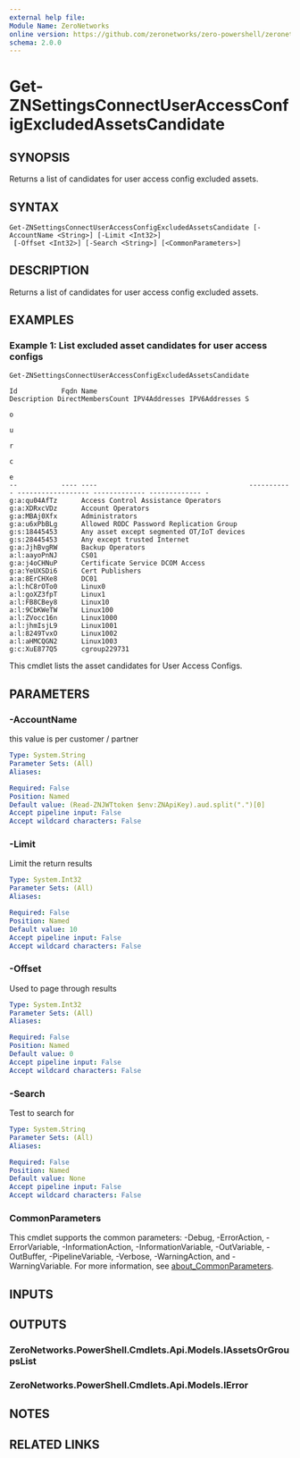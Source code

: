 ```yaml
---
external help file:
Module Name: ZeroNetworks
online version: https://github.com/zeronetworks/zero-powershell/zeronetworks/get-znsettingsconnectuseraccessconfigexcludedassetscandidate
schema: 2.0.0
---
```


# Get-ZNSettingsConnectUserAccessConfigExcludedAssetsCandidate

## SYNOPSIS
Returns a list of candidates for user access config excluded assets.

## SYNTAX

```
Get-ZNSettingsConnectUserAccessConfigExcludedAssetsCandidate [-AccountName <String>] [-Limit <Int32>]
 [-Offset <Int32>] [-Search <String>] [<CommonParameters>]
```

## DESCRIPTION
Returns a list of candidates for user access config excluded assets.

## EXAMPLES

### Example 1: List excluded asset candidates for user access configs
```powershell
Get-ZNSettingsConnectUserAccessConfigExcludedAssetsCandidate
```

```output
Id           Fqdn Name                                      Description DirectMembersCount IPV4Addresses IPV6Addresses S
                                                                                                                       o
                                                                                                                       u
                                                                                                                       r
                                                                                                                       c
                                                                                                                       e
--           ---- ----                                      ----------- ------------------ ------------- ------------- -
g:a:qu04AfTz      Access Control Assistance Operators                                                                   
g:a:XDRxcVDz      Account Operators                                                                                     
g:a:MBAj0Xfx      Administrators                                                                                        
g:a:u6xPbBLg      Allowed RODC Password Replication Group                                                               
g:s:18445453      Any asset except segmented OT/IoT devices                                                             
g:s:28445453      Any except trusted Internet                                                                           
g:a:JjhBvgRW      Backup Operators                                                                                      
a:l:aayoPnNJ      CS01                                                                                                  
g:a:j4oCHNuP      Certificate Service DCOM Access                                                                       
g:a:YeUXSDi6      Cert Publishers                                                                                       
a:a:8ErCHXe8      DC01                                                                                                  
a:l:hC8rOTo0      Linux0                                                                                                
a:l:goXZ3fpT      Linux1                                                                                                
a:l:FB8CBey8      Linux10                                                                                               
a:l:9CbKWeTW      Linux100                                                                                              
a:l:ZVocc16n      Linux1000                                                                                             
a:l:jhmIsjL9      Linux1001                                                                                             
a:l:8249TvxO      Linux1002                                                                                             
a:l:aHMCQGN2      Linux1003                                                                                             
g:c:XuE877Q5      cgroup229731 
```

This cmdlet lists the asset candidates for User Access Configs.

## PARAMETERS

### -AccountName
this value is per customer / partner

```yaml
Type: System.String
Parameter Sets: (All)
Aliases:

Required: False
Position: Named
Default value: (Read-ZNJWTtoken $env:ZNApiKey).aud.split(".")[0]
Accept pipeline input: False
Accept wildcard characters: False
```

### -Limit
Limit the return results

```yaml
Type: System.Int32
Parameter Sets: (All)
Aliases:

Required: False
Position: Named
Default value: 10
Accept pipeline input: False
Accept wildcard characters: False
```

### -Offset
Used to page through results

```yaml
Type: System.Int32
Parameter Sets: (All)
Aliases:

Required: False
Position: Named
Default value: 0
Accept pipeline input: False
Accept wildcard characters: False
```

### -Search
Test to search for

```yaml
Type: System.String
Parameter Sets: (All)
Aliases:

Required: False
Position: Named
Default value: None
Accept pipeline input: False
Accept wildcard characters: False
```

### CommonParameters
This cmdlet supports the common parameters: -Debug, -ErrorAction, -ErrorVariable, -InformationAction, -InformationVariable, -OutVariable, -OutBuffer, -PipelineVariable, -Verbose, -WarningAction, and -WarningVariable. For more information, see [about_CommonParameters](http://go.microsoft.com/fwlink/?LinkID=113216).

## INPUTS

## OUTPUTS

### ZeroNetworks.PowerShell.Cmdlets.Api.Models.IAssetsOrGroupsList

### ZeroNetworks.PowerShell.Cmdlets.Api.Models.IError

## NOTES

## RELATED LINKS


